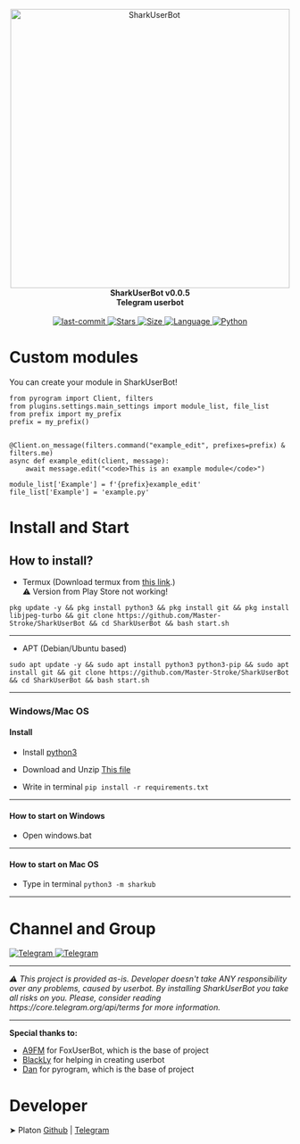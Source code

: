 <p align="center">
    <img src="https://github.com/Master-Stroke/SharkUserBot/raw/main/assets/banner.gif" width="500" alt="SharkUserBot">
    </a>
    <br>
    <b>SharkUserBot v0.0.5</b>
    <br>
    <b>Telegram userbot</b>
<br><br>

<a href="https://github.com/Master-Stroke/SharkUserBot/commits/main">
    <img alt="last-commit" src="https://img.shields.io/github/last-commit/Master-Stroke/SharkUserBot?style=for-the-badge">
</a>

<a href="https://github.com/Master-Stroke/SharkUserBot">
    <img alt="Stars" src="https://img.shields.io/github/stars/Master-Stroke/SharkUserBot?style=for-the-badge">
    <img alt="Size" src="https://img.shields.io/github/repo-size/Master-Stroke/SharkUserBot?style=for-the-badge">
    <img alt="Language" src="https://img.shields.io/github/languages/top/Master-Stroke/SharkUserBot?style=for-the-badge">
    <img alt="Python" src="https://img.shields.io/badge/python->=%203.7-blue?style=for-the-badge">
</a>

</p>

<h1>Custom modules</h1>

<p>You can create your module in SharkUserBot!</p>

```python3
from pyrogram import Client, filters
from plugins.settings.main_settings import module_list, file_list
from prefix import my_prefix
prefix = my_prefix()


@Client.on_message(filters.command("example_edit", prefixes=prefix) & filters.me)
async def example_edit(client, message):
    await message.edit("<code>This is an example module</code>")
    
module_list['Example'] = f'{prefix}example_edit'
file_list['Example'] = 'example.py'
```

<h1>Install and Start</h1>
<h2>How to install?</h2>


- Termux (Download termux from [this link](https://f-droid.org/repo/com.termux_118.apk).)<br>⚠️ Version from Play Store not working!

```
pkg update -y && pkg install python3 && pkg install git && pkg install libjpeg-turbo && git clone https://github.com/Master-Stroke/SharkUserBot && cd SharkUserBot && bash start.sh
```

<hr>

- APT (Debian/Ubuntu based)

```
sudo apt update -y && sudo apt install python3 python3-pip && sudo apt install git && git clone https://github.com/Master-Stroke/SharkUserBot && cd SharkUserBot && bash start.sh
```
<hr>
<h3>Windows/Mac OS</h2>
<h4>Install</h3>

- Install <a href="https://www.python.org/downloads/">python3</a>

- Download and Unzip <a href="https://github.com/Master-Stroke/SharkUserBot/archive/refs/heads/main.zip">This file</a>

- Write in terminal `pip install -r requirements.txt`
<hr>
<h4>How to start on Windows</h3>

- Open windows.bat
<hr>
<h4>How to start on Mac OS</h3>

- Type in terminal `python3 -m sharkub`
<hr>
<h1>Channel and Group</h1>
<a href="https://t.me/shark_userbot">
<img alt="Telegram" src="https://img.shields.io/badge/Telegram_Channel-0a0a0a?style=for-the-badge&logo=telegram">
</a>
<a href="https://t.me/shark_userbot_support">
<img alt="Telegram" src="https://img.shields.io/badge/Telegram_Chat-0a0a0a?style=for-the-badge&logo=telegram">
</a>
<br>
<hr>
<i>⚠️ This project is provided as-is. Developer doesn't take ANY responsibility over any problems, caused by userbot. By installing SharkUserBot you take all risks on you. Please, consider reading https://core.telegram.org/api/terms for more information.</i>
<br>
<hr>
<b>Special thanks to:</b>
<ul>
    <li><a href="https://github.com/A9FM">A9FM</a> for FoxUserBot, which is the base of project</li>
    <li><a href="https://t.me/blackLy_nobot">BlackLy</a> for helping in creating userbot</li>
    <li><a href="https://github.com/delivrance">Dan</a> for pyrogram, which is the base of project</li>
</ul>    
    
<h1>Developer</h1>
➤ Platon <a href="https://github.com/Master-Stroke">Github</a> | <a href="https://t.me/MasterStroke777">Telegram</a> <br>
